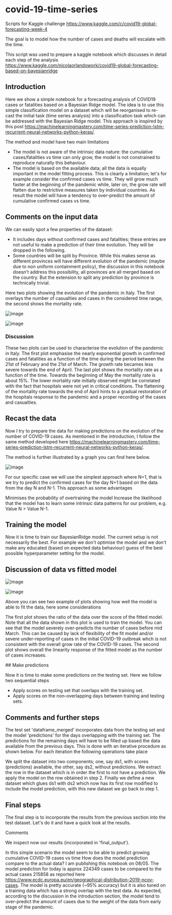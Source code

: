 # covid-19-time-series

Scripts for Kaggle challenge https://www.kaggle.com/c/covid19-global-forecasting-week-4 

The goal is to model how the number of cases and deaths will escalate with the time.  

This script was used to prepare a kaggle notebook which discusses in detail each step of the analysis https://www.kaggle.com/nicolaorlandowork/covid19-global-forecasting-based-on-bayesianridge 

## Introduction

Here we show a simple notebook for a forecasting analysis of COVID19 cases or fatalities based on a Bayesian Ridge model. The idea is to use this simple classification model on a dataset which will be reorganised to re-cast the initial task (time series analysis) into a classification task which can be addressed with the Bayesian Ridge model. This approach is inspired by this post https://machinelearningmastery.com/time-series-prediction-lstm-recurrent-neural-networks-python-keras/.

The method and model have two main limitations

- The model is not aware of the intrinsic data nature: the cumulative cases/fatalities vs time can only grow, the model is not constrained to reproduce naturally this behaviour.
- The model is based on the available data; all the data is equally important in the model fitting process. This is clearly a limitation; let's for example consider the confirmed cases vs time. They will grow much faster at the beginning of the pandemic while, later on, the grow rate will flatten due to restrictive measures taken by individual countries. As result the model will have a tendency to over-predict the amount of cumulative confirmed cases vs time.

## Comments on the input data

We can easily spot a few properties of the dataset:

- It includes days without confirmed cases and fatalities; these entries are not useful to make a prediction of their time evolution. They will be dropped in the following.
- Some countries will be split by Province. While this makes sense as different provinces will have different evolution of the pandemic (maybe due to non uniform containment policy), the discussion in this notebook doesn't address this possibility, all provinces are all merged based on the country. But the extension to split any prediction by province is technically trivial.

 Here two plots showing the evolution of the pandemic in Italy. The first overlays the number of casualties and cases in the considered time range, the second shows the mortality rate. 

![image](https://user-images.githubusercontent.com/26884030/227993732-a4a98bcc-5b5d-4933-b080-17f89e647775.png)

![image](https://user-images.githubusercontent.com/26884030/227993865-51ae5628-a2ea-4d69-8c45-0fba6584ba44.png)

### Discussion

These two plots can be used to characterise the evolution of the pandemic in Italy. The first plot emphasise the nearly exponential growth in confirmed cases and fatalities as a function of the time during the period between the 21st of February and the 21st of March. The growth rate becames less severe towards the end of April. The last plot shows the mortality rate as a function of the time. Towards the beginning of May the mortality rate is about 15%. The lower mortality rate initially observed might be correlated with the fact that hospitals were not yet in critical conditions. The flattening of the mortality rate towards the end of April hints to a gradual restoration of the hospitals response to the pandemic and a proper recording of the cases and casualties.

## Recast the data

Now I try to prepare the data for making predictions on the evolution of the number of COVID-19 cases. As mentioned in the introduction, I follow the same method developed here https://machinelearningmastery.com/time-series-prediction-lstm-recurrent-neural-networks-python-keras/.

The method is further illustrated by a graph you can find here below. 

![image](https://user-images.githubusercontent.com/26884030/227995243-1697a316-046a-4d63-96af-c3d927297ed1.png)

For our specific case we will use the simplest approach where N=1, that is we try to predict the confirmed cases for the day N+1 based on the data from the day N and N-1. This approach as some advantages

Minimises the probability of overtraining the model Increase the likelihood that the model has to learn some intrinsic data patterns for our problem, e.g. Value N > Value N-1. 

## Training the model

Now it is time to train our BayesianRidge model. The current setup is not necessarily the best. For example we don't optimise the model and we don't make any educated (based on expected data behaviour) guess of the best possible hyperparameter setting for the model.

## Discussion of data vs fitted model

![image](https://user-images.githubusercontent.com/26884030/227997217-1994da3d-4ac8-4806-95cd-d37d19830043.png)

![image](https://user-images.githubusercontent.com/26884030/227997246-65fcae35-e393-4e2f-bcdc-19ea4c669573.png)

Above you can see two example of plots showing how well the model is able to fit the data, here some considerations

The first plot shows the ratio of the data over the score of the fitted model. Note that all the data shown in this plot is used to train the model. You can see that the model severely over-predicts the number of cases before mid March. This can be caused by lack of flexibility of the fit model and/or severe under-reporting of cases in the initial COVID-19 outbreak whch is not consistent with the overall grow rate of the COVID-19 cases.
The second plot shows overall the linearity response of the fitted model as the number of cases increases.

## Make predictions

Now it is time to make some predictions on the testing set. Here we follow two sequential steps

- Apply scores on testing set that overlaps with the training set.
- Apply scores on the non-overlapping days between training and testing sets.

## Comments and further steps

The test set 'dataframe_merged' incorporates data from the testing set and the model 'predictions' for the days overlapping with the training set. The predictions for the remaining days will have to be filled up based the data available from the previous days. This is done with an iterative procedure as shown below. For each iteration the following operations take place

We split the dataset into two components; one, say ds1, with scores (predictions) available, the other, say ds2, without predictions.
We extract the row in the dataset which is in order the first to not have a prediction.
We apply the model on the row obtained in step 2.
Finally we define a new dataset which glues ds1 with ds2 which now has its first row modified to include the model prediction, with this new dataset we go back to step 1.

## Final steps

The final step is to incorporate the results from the previous section into the test dataset. Let's do it and have a quick look at the results.

Comments

We inspect now our results (incorporated in 'final_output').

In this simple scenario the model seem to be able to predict growing cumulative COVID-19 cases vs time
How does the model prediction compare to the actual data? I am publishing this notebook on 08/05. The model prediction for today is approx 224349 cases to be compared to the actual cases 215858 as reported here https://www.ecdc.europa.eu/en/geographical-distribution-2019-ncov-cases. The model is pretty accurate (~95% accuracy) but it is also tuned on a training data which has a strong overlap with the test data.
As expected, according to the discussion in the introduction section, the model tend to over-predict the amount of cases due to the weight of the data from early stage of the pandemic.
